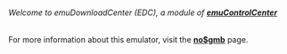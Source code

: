 ###### Welcome to emuDownloadCenter (EDC), a module of [**emuControlCenter**](https://github.com/PhoenixInteractiveNL/emuControlCenter/wiki/)

For more information about this emulator, visit the [**no$gmb**](https://github.com/PhoenixInteractiveNL/emuDownloadCenter/wiki/Emulator-nogmb#menu) page.
